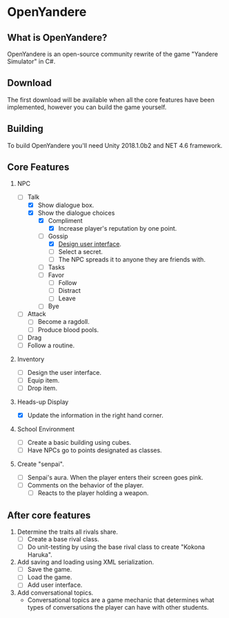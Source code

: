 # OpenYandere

## What is OpenYandere?

OpenYandere is an open-source community rewrite of the game "Yandere Simulator" in C#.

## Download

The first download will be available when all the core features have been implemented, however you can build the game yourself.

## Building

To build OpenYandere you'll need Unity 2018.1.0b2 and NET 4.6 framework.

## Core Features

1. NPC

   - [ ] Talk
     - [x] Show dialogue box.
     - [x] Show the dialogue choices
       - [x] Compliment
         - [x] Increase player's reputation by one point.
       - [ ] Gossip
         - [x] [Design user interface](https://i.imgur.com/4dVf6Md.png).
         - [ ] Select a secret.
         - [ ] The NPC spreads it to anyone they are friends with.
       - [ ] Tasks
       - [ ] Favor
         - [ ] Follow
         - [ ] Distract
         - [ ] Leave
       - [ ] Bye
   - [ ] Attack
     - [ ] Become a ragdoll.
     - [ ] Produce blood pools.
   - [ ] Drag
   - [ ] Follow a routine.

2. Inventory
   - [ ] Design the user interface.
   - [ ] Equip item.
   - [ ] Drop item.
3. Heads-up Display
   - [x] Update the information in the right hand corner.
4. School Environment
   - [ ] Create a basic building using cubes.
   - [ ] Have NPCs go to points designated as classes.
5. Create "senpai".
   - [ ] Senpai's aura. When the player enters their screen goes pink.
   - [ ] Comments on the behavior of the player.
     - [ ] Reacts to the player holding a weapon.

## After core features

1. Determine the traits all rivals share.
   - [ ] Create a base rival class.
   - [ ] Do unit-testing by using the base rival class to create "Kokona Haruka".
2. Add saving and loading using XML serialization.
   - [ ] Save the game.
   - [ ] Load the game.
   - [ ] Add user interface.
3. Add conversational topics.
   - Conversational topics are a game mechanic that determines what types of conversations the player can have with other students.
